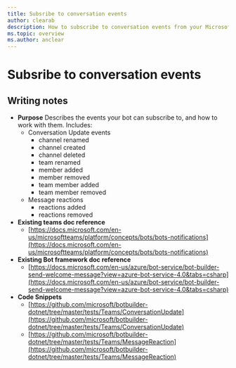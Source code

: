 ```yaml
---
title: Subsribe to conversation events
author: clearab
description: How to subscribe to conversation events from your Microsoft Teams bot.
ms.topic: overview
ms.author: anclear
---
```

# Subsribe to conversation events

## Writing notes

 * **Purpose** Describes the events your bot can subscribe to, and how to work with them. Includes:
   * Conversation Update events
     * channel renamed
     * channel created
     * channel deleted
     * team renamed
     * member added
     * member removed
     * team member added
     * team member removed
   * Message reactions
     * reactions added
     * reactions removed
 * **Existing teams doc reference** 
   * [https://docs.microsoft.com/en-us/microsoftteams/platform/concepts/bots/bots-notifications](https://docs.microsoft.com/en-us/microsoftteams/platform/concepts/bots/bots-notifications)
 * **Existing Bot framework doc reference** 
   * [https://docs.microsoft.com/en-us/azure/bot-service/bot-builder-send-welcome-message?view=azure-bot-service-4.0&tabs=csharp](https://docs.microsoft.com/en-us/azure/bot-service/bot-builder-send-welcome-message?view=azure-bot-service-4.0&tabs=csharp)
 * **Code Snippets** 
   * [https://github.com/microsoft/botbuilder-dotnet/tree/master/tests/Teams/ConversationUpdate](https://github.com/microsoft/botbuilder-dotnet/tree/master/tests/Teams/ConversationUpdate)
   * [https://github.com/microsoft/botbuilder-dotnet/tree/master/tests/Teams/MessageReaction](https://github.com/microsoft/botbuilder-dotnet/tree/master/tests/Teams/MessageReaction)
